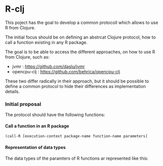 R-clj
=====

This poject has the goal to develop a common protocoll which allows to use R from Clojure.

The initial focus should be on defining an abstrcat Clojure protocol, how to call a function existing in any R package.

The goal is to be able to access the different approaches, on how to use R from Clojure, such as:

- jvmr : https://github.com/daslu/jvmr
- opencpu-clj : https://github.com/behrica/opencpu-clj

These two differ radically in their approach, but it should be possible to define a common protocol to hide their differences as implementation details.


### Initial proposal

The protocol should have the following functions:

#### Call a function in an R package

````clojure
(call-R [execution-context package-name function-name parameters]
````


#### Representation of data types

The data types of the paramters of R functions ar represented like this:

